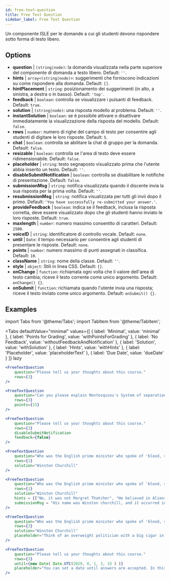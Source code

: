 ```yaml
---
id: free-text-question 
title: Free Text Question
sidebar_label: Free Text Question
---
```


Un componente ISLE per le domande a cui gli studenti devono rispondere sotto forma di testo libero.

## Options

* __question__ | `(string|node)`: la domanda visualizzata nella parte superiore del componente di domanda a testo libero. Default: `''`.
* __hints__ | `array<(string|node)>`: suggerimenti che forniscono indicazioni su come rispondere alla domanda. Default: `[]`.
* __hintPlacement__ | `string`: posizionamento dei suggerimenti (in alto, a sinistra, a destra o in basso). Default: `'top'`.
* __feedback__ | `boolean`: controlla se visualizzare i pulsanti di feedback. Default: `true`.
* __solution__ | `(string|node)`: una risposta modello al problema. Default: `''`.
* __instantSolution__ | `boolean`: se è possibile attivare o disattivare immediatamente la visualizzazione della risposta del modello. Default: `false`.
* __rows__ | `number`: numero di righe del campo di testo per consentire agli studenti di digitare le loro risposte. Default: `5`.
* __chat__ | `boolean`: controlla se abilitare la chat di gruppo per la domanda. Default: `false`.
* __resizable__ | `boolean`: controlla se l'area di testo deve essere ridimensionabile. Default: `false`.
* __placeholder__ | `string`: testo segnaposto visualizzato prima che l'utente abbia inserito un testo. Default: `''`.
* __disableSubmitNotification__ | `boolean`: controlla se disabilitare le notifiche di presentazione. Default: `false`.
* __submissionMsg__ | `string`: notifica visualizzata quando il discente invia la sua risposta per la prima volta. Default: `''`.
* __resubmissionMsg__ | `string`: notifica visualizzata per tutti gli invii dopo il primo. Default: `'You have successfully re-submitted your answer.'`.
* __provideFeedback__ | `boolean`: indica se il feedback, inclusa la risposta corretta, deve essere visualizzato dopo che gli studenti hanno inviato le loro risposte. Default: `true`.
* __maxlength__ | `number`: numero massimo consentito di caratteri. Default: `2500`.
* __voiceID__ | `string`: identificatore di controllo vocale. Default: `none`.
* __until__ | `Date`: il tempo necessario per consentire agli studenti di presentare le risposte. Default: `none`.
* __points__ | `number`: numero massimo di punti assegnati in classifica. Default: `10`.
* __className__ | `string`: nome della classe. Default: `''`.
* __style__ | `object`: Stili in linea CSS. Default: `{}`.
* __onChange__ | `function`: richiamata ogni volta che il valore dell'area di testo cambia; riceve il testo corrente come unico argomento. Default: `onChange() {}`.
* __onSubmit__ | `function`: richiamata quando l'utente invia una risposta; riceve il testo inviato come unico argomento. Default: `onSubmit() {}`.


## Examples

import Tabs from '@theme/Tabs';
import TabItem from '@theme/TabItem';

<Tabs
    defaultValue="minimal"
    values={[
        { label: 'Minimal', value: 'minimal' },
        { label: 'Points for Grading', value: 'withPointsForGrading' },
        { label: 'No Feedback', value: 'withoutFeedbackAndNotification' },
        { label: 'Solution', value: 'withSolution' },
        { label: 'Hints', value: 'withHints' },
        { label: 'Placeholder', value: 'placeholderText' },
        { label: 'Due Date', value: 'dueDate' }
    ]}
    lazy
>

<TabItem value="minimal" >

```jsx live
<FreeTextQuestion 
    question="Please tell us your thoughts about this course." 
    rows={3} 
/>
```
</TabItem>

<TabItem value="withPointsForGrading" >

```jsx live
<FreeTextQuestion 
    question="Can you please explain Montesquieu's System of separation of powers?" 
    rows={3} 
    points={15}
/>
```

</TabItem>

<TabItem value="withoutFeedbackAndNotification" >

```jsx live
<FreeTextQuestion 
    question="Please tell us your thoughts about this course." 
    rows={3}
    disableSubmitNotification 
    feedback={false}
/>
```

</TabItem>

<TabItem value="withSolution" > 

```jsx live
<FreeTextQuestion 
    question="Who was the English prime minister who spoke of 'blood, sweat and tears'?" 
    rows={1} 
    solution="Winston Churchill" 
/>
```

</TabItem>

<TabItem value="withHints" >

```jsx live
<FreeTextQuestion 
    question="Who was the English prime minister who spoke of 'blood, sweat and tears'?" 
    rows={1} 
    solution="Winston Churchill" 
    hints = {["No, it was not Margret Thatcher", "He believed in Aliens by the way", "His first name was Winston - like the guy in 1984"]}
    submissionMsg = "His name was Winston churchill, and it occurred in a speech given by him to the House of Commons of the Parliament of the United Kingdom on 13 May 1940. The speech is sometimes known by that name"
/>
```

</TabItem>

<TabItem value="placeholderText" >

```jsx live
<FreeTextQuestion 
    question="Who was the English prime minister who spoke of 'blood, sweat and tears'?" 
    rows={3} 
    solution="Winston Churchill" 
    placeholder="Think of an overweight politician with a big cigar in his mouth."
/>
```

</TabItem>

<TabItem value="dueDate" >

```jsx live
<FreeTextQuestion 
    question="Please tell us your thoughts about this course." 
    rows={3} 
    until={new Date( Date.UTC(2029, 0, 1, 3, 33 ) )}
    placeholder="You can set a date until answers are accepted. In this case it is 2020, 1st of January, 3:30 am UTC time."
/>
```

</TabItem>

</Tabs>
